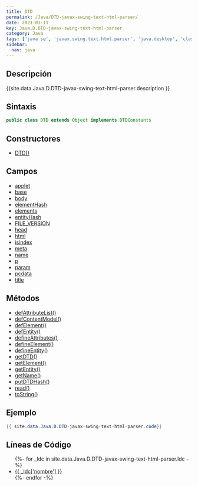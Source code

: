 ```yaml
---
title: DTD
permalink: /Java/DTD-javax-swing-text-html-parser/
date: 2021-01-11
key: Java.D.DTD-javax-swing-text-html-parser
category: Java
tags: ['java se', 'javax.swing.text.html.parser', 'java.desktop', 'clase java', 'Java 1.0']
sidebar: 
  nav: java
---
```


## Descripción
{{site.data.Java.D.DTD-javax-swing-text-html-parser.description }}

## Sintaxis
~~~java
public class DTD extends Object implements DTDConstants
~~~

## Constructores
* [DTD()](/Java/DTD-javax-swing-text-html-parser/DTD/)

## Campos
* [applet](/Java/DTD-javax-swing-text-html-parser/applet/)
* [base](/Java/DTD-javax-swing-text-html-parser/base/)
* [body](/Java/DTD-javax-swing-text-html-parser/body/)
* [elementHash](/Java/DTD-javax-swing-text-html-parser/elementHash/)
* [elements](/Java/DTD-javax-swing-text-html-parser/elements/)
* [entityHash](/Java/DTD-javax-swing-text-html-parser/entityHash/)
* [FILE_VERSION](/Java/DTD-javax-swing-text-html-parser/FILE_VERSION/)
* [head](/Java/DTD-javax-swing-text-html-parser/head/)
* [html](/Java/DTD-javax-swing-text-html-parser/html/)
* [isindex](/Java/DTD-javax-swing-text-html-parser/isindex/)
* [meta](/Java/DTD-javax-swing-text-html-parser/meta/)
* [name](/Java/DTD-javax-swing-text-html-parser/name/)
* [p](/Java/DTD-javax-swing-text-html-parser/p/)
* [param](/Java/DTD-javax-swing-text-html-parser/param/)
* [pcdata](/Java/DTD-javax-swing-text-html-parser/pcdata/)
* [title](/Java/DTD-javax-swing-text-html-parser/title/)

## Métodos
* [defAttributeList()](/Java/DTD-javax-swing-text-html-parser/defAttributeList/)
* [defContentModel()](/Java/DTD-javax-swing-text-html-parser/defContentModel/)
* [defElement()](/Java/DTD-javax-swing-text-html-parser/defElement/)
* [defEntity()](/Java/DTD-javax-swing-text-html-parser/defEntity/)
* [defineAttributes()](/Java/DTD-javax-swing-text-html-parser/defineAttributes/)
* [defineElement()](/Java/DTD-javax-swing-text-html-parser/defineElement/)
* [defineEntity()](/Java/DTD-javax-swing-text-html-parser/defineEntity/)
* [getDTD()](/Java/DTD-javax-swing-text-html-parser/getDTD/)
* [getElement()](/Java/DTD-javax-swing-text-html-parser/getElement/)
* [getEntity()](/Java/DTD-javax-swing-text-html-parser/getEntity/)
* [getName()](/Java/DTD-javax-swing-text-html-parser/getName/)
* [putDTDHash()](/Java/DTD-javax-swing-text-html-parser/putDTDHash/)
* [read()](/Java/DTD-javax-swing-text-html-parser/read/)
* [toString()](/Java/DTD-javax-swing-text-html-parser/toString/)

## Ejemplo
~~~java
{{ site.data.Java.D.DTD-javax-swing-text-html-parser.code}}
~~~

## Líneas de Código
<ul>
{%- for _ldc in site.data.Java.D.DTD-javax-swing-text-html-parser.ldc -%}
   <li>
       <a href="{{_ldc['url'] }}">{{ _ldc['nombre'] }}</a>
   </li>
{%- endfor -%}
</ul>
